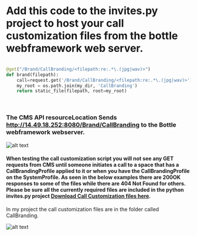 # Add this code to the invites.py project to host your call customization files from the bottle webframework web server. 
  
```python

@get("/Brand/CallBranding/<filepath:re:.*\.(jpg|wav)>")
def brand(filepath):
    call=request.get('/Brand/CallBranding/<filepath:re:.*\.(jpg|wav)>')
    my_root = os.path.join(my_dir, 'CallBranding')
    return static_file(filepath, root=my_root)
  ```
<br /> <p />


### The CMS API resourceLocation Sends http://14.49.18.252:8080/Brand/CallBranding to the Bottle webframework webserver.<br /><p />

![alt text](https://github.com/jjanson123/Cisco-Meeting-Server-Invitation-templates-web-server/blob/main/cms%20api.JPG)

#### When testing the call customization script you will not see any GET requests from CMS until someone initiates a call to a space that has a CallBrandingProfile applied to it or when you have the CallBrandingProfile on the SystemProfile.  As seen in the below examples there are 200OK responses to some of the files while there are 404 Not Found for others.  Please be sure all the currently required files are included in the python invites.py project [Download Call Customization files here](https://www.cisco.com/c/dam/en/us/td/docs/conferencing/ciscoMeetingServer/Customisation/Version-2-9/CMS_Audio_Prompts_2-9.zip).
  In my project the call customization files are in the folder called CallBranding.

![alt text](https://github.com/jjanson123/Cisco-Meeting-Server-Invitation-templates-web-server/blob/main/call%20custom.PNG)

